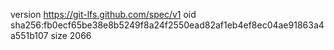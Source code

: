 version https://git-lfs.github.com/spec/v1
oid sha256:fb0ecf65be38e8b5249f8a24f2550ead82af1eb4ef8ec04ae91863a4a551b107
size 2066

